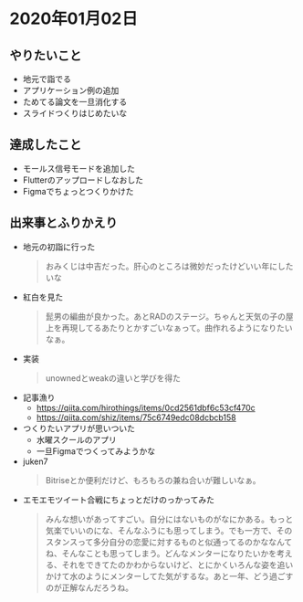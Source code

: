 # 2020年01月02日

## やりたいこと

- 地元で詣でる
- アプリケーション例の追加
- ためてる論文を一旦消化する
- スライドつくりはじめたいな

## 達成したこと

- モールス信号モードを追加した
- Flutterのアップロードしなおした
- Figmaでちょっとつくりかけた

## 出来事とふりかえり

- 地元の初詣に行った
  > おみくじは中吉だった。肝心のところは微妙だったけどいい年にしたいな
- 紅白を見た  
  > 髭男の編曲が良かった。あとRADのステージ。ちゃんと天気の子の屋上を再現してるあたりとかすごいなぁって。曲作れるようになりたいなぁ。
- 実装
  > unownedとweakの違いと学びを得た
- 記事漁り
  - https://qiita.com/hirothings/items/0cd2561dbf6c53cf470c
  - https://qiita.com/shiz/items/75c6749edc08dcbcb158
- つくりたいアプリが思いついた
  - 水曜スクールのアプリ
  - 一旦Figmaでつくってみようかな
- juken7
  > Bitriseとか便利だけど、もろもろの兼ね合いが難しいなぁ。
- エモエモツイート合戦にちょっとだけのっかってみた
  > みんな想いがあってすごい。自分にはないものがなにかある。もっと気楽でいいのにな、そんなふうにも思ってしまう。でも一方で、そのスタンスって多分自分の恋愛に対するものと似通ってるのかななんてね、そんなことも思ってしまう。どんなメンターになりたいかを考える、それをできてたのかわからないけど、とにかくいろんな姿を追いかけて水のようにメンターしてた気がするな。あと一年、どう過ごすのが正解なんだろうね。

